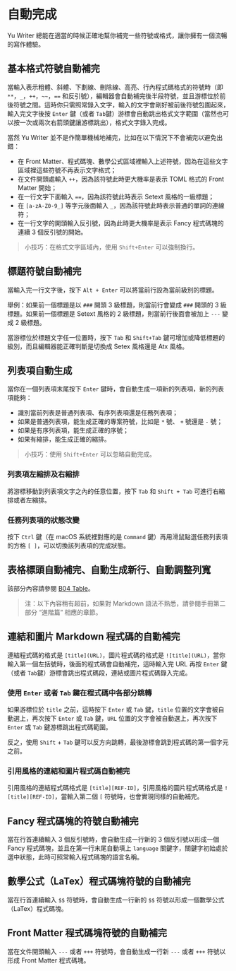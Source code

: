 # 自動完成

Yu Writer 總能在適當的時候正確地幫你補完一些符號或格式，讓你擁有一個流暢的寫作體驗。

## 基本格式符號自動補完

當輸入表示粗體、斜體、下劃線、刪除線、高亮、行內程式碼格式的符號時（即 `**`，`_`，`++`，`~~`，`==` 和反引號），編輯器會自動補完後半段符號，並且游標位於前後符號之間。這時你只需照常錄入文字，輸入的文字會剛好被前後符號包圍起來，輸入完文字後按 `Enter` 鍵（或者 `Tab`鍵）游標會自動跳出格式文字範圍（當然也可以按一次或兩次右箭頭鍵讓游標跳出），格式文字錄入完成。

當然 Yu Writer 並不是作簡單機械地補完，比如在以下情況下不會補完以避免出錯：

* 在 Front Matter、程式碼塊、數學公式區域裡輸入上述符號，因為在這些文字區域裡這些符號不再表示文字格式；
* 在文件開頭處輸入 `++`，因為該符號此時更大機率是表示 TOML 格式的 Front Matter 開始；
* 在一行文字下面輸入 `==`，因為該符號此時表示 Setext 風格的一級標題；
* 在 `[a-zA-Z0-9_]` 等字元後面輸入 `_`，因為該符號此時表示普通的單詞的連線符；
* 在一行文字的開頭輸入反引號，因為此時更大機率是表示 Fancy 程式碼塊的連續 3 個反引號的開始。

> 小技巧：在格式文字區域內，使用 `Shift+Enter` 可以強制換行。

## 標題符號自動補完

當輸入完一行文字後，按下 `Alt + Enter` 可以將當前行設為當前級別的標題。

舉例：如果前一個標題是以 `###` 開頭 3 級標題，則當前行會變成 `###` 開頭的 3 級標題。如果前一個標題是 Setext 風格的 2 級標題，則當前行後面會被加上 `---` 變成 2 級標題。

當游標位於標題文字任一位置時，按下 `Tab` 和 `Shift+Tab` 鍵可增加或降低標題的級別，而且編輯器能正確判斷是切換成 Setex 風格還是 Atx 風格。

## 列表項自動生成

當你在一個列表項末尾按下 `Enter` 鍵時，會自動生成一項新的列表項，新的列表項能夠：

* 識別當前列表是普通列表項、有序列表項還是任務列表項；
* 如果是普通列表項，能生成正確的專案符號，比如是 `*` 號、 `+` 號還是 `-` 號；
* 如果是有序列表項，能生成正確的序號；
* 如果有縮排，能生成正確的縮排。

> 小技巧：使用 `Shift+Enter` 可以忽略自動完成。

### 列表項左縮排及右縮排

將游標移動到列表項文字之內的任意位置，按下 `Tab` 和 `Shift + Tab` 可進行右縮排或者左縮排。

### 任務列表項的狀態改變

按下 `Ctrl` 鍵（在 macOS 系統裡對應的是 `Command` 鍵）再用滑鼠點選任務列表項的方格 `[ ]`，可以切換該列表項的完成狀態。

## 表格標頭自動補完、自動生成新行、自動調整列寬

該部分內容請參閱 [B04 Table](b04-table)。

> 注：以下內容稍有超前，如果對 Markdown 語法不熟悉，請參閱手冊第二部分 “進階篇” 相應的章節。

## 連結和圖片 Markdown 程式碼的自動補完

連結程式碼的格式是 `[title](URL)`，圖片程式碼的格式是 `![title](URL)`，當你輸入第一個左括號時，後面的程式碼會自動補完，這時輸入完 URL 再按 `Enter` 鍵（或者 `Tab`鍵）游標會跳出程式碼段，連結或圖片程式碼錄入完成。

### 使用 `Enter` 或者 `Tab` 鍵在程式碼中各部分跳轉

如果游標位於 `title` 之前，這時按下 `Enter` 或 `Tab` 鍵，`title` 位置的文字會被自動選上，再次按下 `Enter` 或 `Tab` 鍵，`URL` 位置的文字會被自動選上，再次按下 `Enter` 或 `Tab` 鍵游標跳出程式碼範圍。

反之，使用 `Shift` + `Tab` 鍵可以反方向跳轉，最後游標會跳到程式碼的第一個字元之前。

### 引用風格的連結和圖片程式碼自動補完

引用風格的連結程式碼格式是 `[title][REF-ID]`，引用風格的圖片程式碼格式是 `![title][REF-ID]`，當輸入第二個 `[` 符號時，也會實現同樣的自動補完。

## Fancy 程式碼塊的符號自動補完

當在行首連續輸入 3 個反引號時，會自動生成一行新的 3 個反引號以形成一個 Fancy 程式碼塊，並且在第一行末尾自動填上 `language` 關鍵字，關鍵字初始處於選中狀態，此時可照常輸入程式碼塊的語言名稱。

## 數學公式（LaTex）程式碼塊符號的自動補完

當在行首連續輸入 `$$` 符號時，會自動生成一行新的 `$$` 符號以形成一個數學公式（LaTex）程式碼塊。

## Front Matter 程式碼塊符號的自動補完

當在文件開頭輸入 `---` 或者 `+++` 符號時，會自動生成一行新 `---` 或者 `+++` 符號以形成 Front Matter 程式碼塊。
